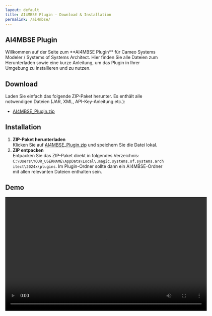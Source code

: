 ```yaml
---
layout: default
title: AI4MBSE Plugin – Download & Installation
permalink: /ai4mbse/
---
```


<section class="section">
  <div class="container">
    <h1 class="section-title">AI4MBSE Plugin</h1>
    <p class="about-text">
      Willkommen auf der Seite zum **AI4MBSE Plugin** für Cameo Systems Modeler / Systems of Systems Architect. Hier finden Sie alle Dateien zum Herunterladen sowie eine kurze Anleitung, um das Plugin in Ihrer Umgebung zu installieren und zu nutzen.
    </p>
  </div>
</section>

<section class="section">
  <div class="container">
    <h2 class="section-title">Download</h2>
    <p class="about-text">
      Laden Sie einfach das folgende ZIP-Paket herunter. Es enthält alle notwendigen Dateien (JAR, XML, API-Key-Anleitung etc.):
    </p>
    <ul class="list-check">
      <li><a href="AI4MBSE_Plugin.zip" class="cta-button">AI4MBSE_Plugin.zip</a></li>
    </ul>
  </div>
</section>

<section class="section">
  <div class="container">
    <h2 class="section-title">Installation</h2>
    <ol class="list-icon">
      <li>
        <strong>ZIP-Paket herunterladen</strong><br>
        Klicken Sie auf <a href="AI4MBSE_Plugin.zip" class="link-primary">AI4MBSE_Plugin.zip</a> und speichern Sie die Datei lokal.
      </li>
      <li>
        <strong>ZIP entpacken</strong><br>
        Entpacken Sie das ZIP-Paket direkt in folgendes Verzeichnis:
        <code class="code-block">C:\Users\YOUR_USERNAME\AppData\Local\.magic.systems.of.systems.architect\2024x\plugins</code>.
        Im Plugin-Ordner sollte dann ein AI4MBSE-Ordner mit allen relevanten Dateien enthalten sein.
      </li>
    </ol>
  </div>
</section>

<section class="section">
  <div class="container">
    <h2 class="section-title">Demo</h2>
    <div class="video-container">
      <video width="640" height="360" controls>
        <source src="demo.mp4" type="video/mp4">
        Ihr Browser unterstützt das Video-Tag nicht.
      </video>
    </div>
  </div>
</section>